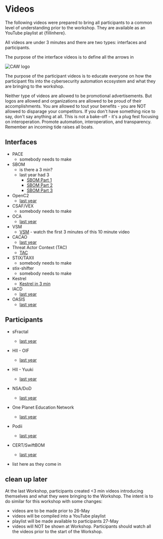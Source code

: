 # Videos
The following videos were prepared to bring all participants to a common
level of understanding prior to the workshop.
They are available as an YouTube playlist at {fillinhere}.

All videos are under 3 minutes and there are two types:
interfaces and participants.

The purpose of the interface videos is to define all the arrows in

![CAW logo](../Images/caw_logo.jpg)

The purpose of the participant videos is to educate everyone on how the
participant fits into the cybersecurity automation ecosystem and what
they are bringing to the workshop.

Neither type of videos are allowed to be promotional advertisements.
But logos are allowed and organizations are allowed to be proud
of their accomplishments.
You are allowed to tout your benefits - you are NOT allowed to disparage
your competitors.
If you don't have something nice to say, don't say anything at all.
This is not a bake-off - it's a plug fest focusing on interoperation.
Promote automation, interoperation, and transparency.
Remember an incoming tide raises all boats.

## Interfaces
- PACE
    + somebody needs to make
- SBOM
    + is there a 3 min?
    + last year had 3
       - [SBOM Part 1](https://drive.google.com/file/d/1iVRY4Fm7j9ecfPAPtiNcozFLkZWjAXuH)
       - [SBOM Part 2](https://drive.google.com/file/d/1KXkHj8ifzSMXm7RTUdbTvW-TeamoeQfE)
       - [SBOM Part 3](https://drive.google.com/file/d/18zOFprSwZ-IJDYIDiQzSOhikD0ul4nyX)
- OpenC2
   + [last year](https://youtu.be/O78Qx_6PK9s)
- CSAF/VEX
   + somebody needs to make
- OCA
   + [last year](https://youtu.be/qZgeJ01cqeQ)
- VSM
   + [VSM](https://youtu.be/Yto8nUeki-s) - watch the first 3 minutes of this 10 minute video
- CACAO
   + [last year](https://www.youtube.com/watch?v=hi6vXKc_9ZE)
- Threat Actor Context (TAC)
   + [TAC](https://youtu.be/p5cF6ZmNaNI)
- STIX/TAXII
   + somebody needs to make
- stix-shifter
   + somebody needs to make
- Kestrel
   + [Kestrel in 3 min](https://youtu.be/pbJXGkb_BoY)
- IACD
   + [last year](https://youtu.be/YFRMHGUDU7U)
- OASIS
   + [last year](https://github.com/oasis-tcs/openc2-usecases/blob/main/PlugFests/2021.10.28-TTD-PlugfestHackathon/Results/OasisCybersecurityAutomationMashup_Trim.mp4)

## Participants
- sFractal
   + [last year](https://youtu.be/uTr9HyRXnGw)
- HII - OIF
   + [last year](https://github.com/oasis-tcs/openc2-usecases/blob/main/PlugFests/2021.10.28-TTD-PlugfestHackathon/Results/OIF_Plugfest.pptx)
- HII - Yuuki
   + [last year](https://github.com/oasis-tcs/openc2-usecases/blob/main/PlugFests/2021.10.28-TTD-PlugfestHackathon/Results/plugfest_yuuki_hii.m4v)
- NSA/DoD
    + [last year](https://docs.google.com/presentation/d/15huEOiGChV2chSM82q_r3grfpkxqkPn4wvObvpZMC9k)
- One Planet Education Network
   + [last year](https://www.youtube.com/watch?v=YpUSXLIgphg)
- Podii
   + [last year](https://github.com/oasis-tcs/openc2-usecases/blob/main/PlugFests/2021.10.28-TTD-PlugfestHackathon/Results/podii.plugfest.intro.mov)
- CERT/SwiftBOM
   + [last year](https://youtu.be/pmqGp8TWoF4)

- list here as they come in

## clean up later
At the last Workshop, participants created <3 min videos introducing themselves
and what they were bringing to the Workshop.
The intent is to do similar for this workshop with some changes:
- videos are to be made prior to 26-May
- videos will be compiled into a YouTube playlist
- playlist will be made available to participants 27-May
- videos will NOT be shown at Workshop. Participants should watch all the videos prior to the start of the Workshop.
